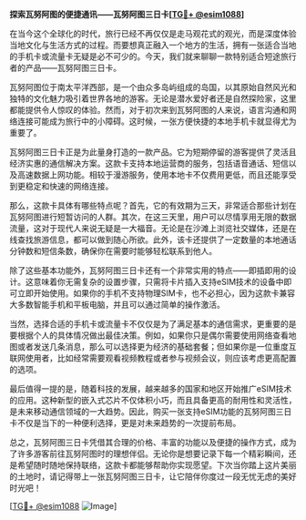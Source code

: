 **探索瓦努阿图的便捷通讯——瓦努阿图三日卡[[TG💪+ @esim1088](https://t.me/s/esim1088)]**

在当今这个全球化的时代，旅行已经不再仅仅是走马观花式的观光，而是深度体验当地文化与生活方式的过程。而要想真正融入一个地方的生活，拥有一张适合当地的手机卡或流量卡无疑是必不可少的。今天，我们就来聊聊一款特别适合短途旅行者的产品——瓦努阿图三日卡。

瓦努阿图位于南太平洋西部，是一个由众多岛屿组成的岛国，以其原始自然风光和独特的文化魅力吸引着世界各地的游客。无论是潜水爱好者还是自然探险家，这里都能提供令人惊叹的体验。然而，对于初次来到瓦努阿图的人来说，语言沟通和网络连接可能成为旅行中的小障碍。这时候，一张方便快捷的本地手机卡就显得尤为重要了。

瓦努阿图三日卡正是为此量身打造的一款产品。它为短期停留的游客提供了灵活且经济实惠的通信解决方案。这款卡支持本地运营商的服务，包括语音通话、短信以及高速数据上网功能。相较于漫游服务，使用本地卡不仅费用更低，而且还能享受到更稳定和快速的网络连接。

那么，这款卡具体有哪些特点呢？首先，它的有效期为三天，非常适合那些计划在瓦努阿图进行短暂访问的人群。其次，在这三天里，用户可以尽情享用无限的数据流量，这对于现代人来说无疑是一大福音。无论是在沙滩上浏览社交媒体，还是在线查找旅游信息，都可以做到随心所欲。此外，该卡还提供了一定数量的本地通话分钟数和短信条数，确保你在需要时能够轻松联系到他人。

除了这些基本功能外，瓦努阿图三日卡还有一个非常实用的特点——即插即用的设计。这意味着你无需复杂的设置步骤，只需将卡片插入支持eSIM技术的设备中即可立即开始使用。如果你的手机不支持物理SIM卡，也不必担心，因为这款卡兼容大多数智能手机和平板电脑，并且可以通过简单的操作激活。

当然，选择合适的手机卡或流量卡不仅仅是为了满足基本的通信需求，更重要的是要根据个人的具体情况做出最佳决策。例如，如果你只是偶尔需要使用网络查看地图或者发送几条消息，那么可以选择更为经济的基础套餐；但如果你是一位重度互联网使用者，比如经常需要观看视频教程或者参与视频会议，则应该考虑更高配置的选项。

最后值得一提的是，随着科技的发展，越来越多的国家和地区开始推广eSIM技术的应用。这种新型的嵌入式芯片不仅体积小巧，而且具备更高的耐用性和灵活性，是未来移动通信领域的一大趋势。因此，购买一张支持eSIM功能的瓦努阿图三日卡不仅是当下的一种便利选择，更是对未来趋势的一次提前布局。

总之，瓦努阿图三日卡凭借其合理的价格、丰富的功能以及便捷的操作方式，成为了许多游客前往瓦努阿图时的理想伴侣。无论你是想要记录下每一个精彩瞬间，还是希望随时随地保持联络，这款卡都能够帮助你实现愿望。下次当你踏上这片美丽的土地时，请记得带上一张瓦努阿图三日卡，让它陪伴你度过一段无忧无虑的美好时光吧！

[[TG💪+ @esim1088](https://t.me/s/esim1088) ![Image](https://i.postimg.cc/4NQfJmqS/Snipaste-2025-05-13-00-14-12.png)]